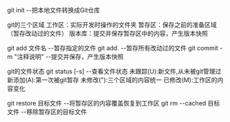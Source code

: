 git init --把本地文件转换成Git仓库

git的三个区域
工作区：实际开发时操作的文件夹
暂存区：保存之前的准备区域（暂存改动过的文件）
版本库：提交并保存暂存区中的内容，产生版本快照

git add 文件名            --暂存指定的文件
git add.                  --暂存所有改动过的文件
git commit -m "注释说明"  --提交并保存，产生版本快照

git的文件状态
git status [-s] --查看文件状态
未跟踪(U):新文件,从未被git管理过
新添加(A):第一次被git暂存
未修改("):三个区域的内容统一
已修改(M):工作区的内容变化

git restore 目标文件      --将暂存区的内容覆盖恢复到工作区
git rm --cached 目标文件  --移除暂存区的目标文件
